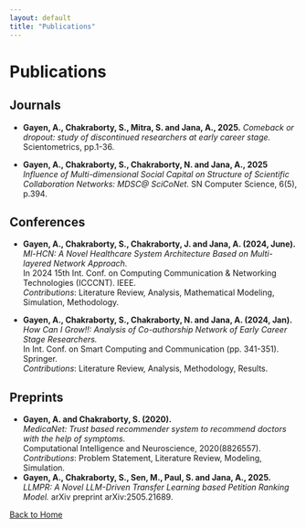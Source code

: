 ```yaml
---
layout: default
title: "Publications"
---
```


# Publications

## Journals
- **Gayen, A., Chakraborty, S., Mitra, S. and Jana, A., 2025.** _Comeback or dropout: study of discontinued researchers at early career stage._ Scientometrics, pp.1-36. 
  
- **Gayen, A., Chakraborty, S., Chakraborty, N. and Jana, A., 2025**
  _Influence of Multi-dimensional Social Capital on Structure of Scientific Collaboration Networks: MDSC@ SciCoNet._
  SN Computer Science, 6(5), p.394.

## Conferences
- **Gayen, A., Chakraborty, S., Chakraborty, J. and Jana, A. (2024, June).** 
  _Ml-HCN: A Novel Healthcare System Architecture Based on Multi-layered Network Approach._  
  In 2024 15th Int. Conf. on Computing Communication & Networking Technologies (ICCCNT). IEEE.  
  *Contributions*: Literature Review, Analysis, Mathematical Modeling, Simulation, Methodology.

- **Gayen, A., Chakraborty, S., Chakraborty, N. and Jana, A. (2024, Jan).** 
  _How Can I Grow!!: Analysis of Co-authorship Network of Early Career Stage Researchers._  
  In Int. Conf. on Smart Computing and Communication (pp. 341-351). Springer.  
  *Contributions*: Literature Review, Analysis, Methodology, Results.

## Preprints
- **Gayen, A. and Chakraborty, S. (2020).**  
  _MedicaNet: Trust based recommender system to recommend doctors with the help of symptoms._  
  Computational Intelligence and Neuroscience, 2020(8826557).  
  *Contributions*: Problem Statement, Literature Review, Modeling, Simulation.
- **Gayen, A., Chakraborty, S., Sen, M., Paul, S. and Jana, A., 2025.** _LLMPR: A Novel LLM-Driven Transfer Learning based Petition Ranking Model._ arXiv preprint arXiv:2505.21689.

[Back to Home](index.md)
